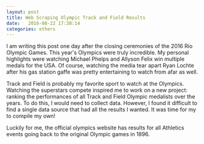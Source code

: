 ```yaml
---
layout: post
title: Web Scraping Olympic Track and Field Results
date:   2016-08-22 17:30:14
categories: others
---
```


I am writing this post one day after the closing ceremonies of the 2016 Rio Olympic Games.
This year's Olympics were truly incredible.
My personal highlights were watching Michael Phelps and Allyson Felix win multiple medals for the USA.
Of course, watching the media tear apart Ryan Lochte after his gas station gaffe was pretty entertaining to watch from afar as well.

Track and Field is probably my favorite sport to watch at the Olympics. 
Watching the superstars compete inspired me to work on a new project: ranking the performances of all Track and Field Olympic medalists over the years.
To do this, I would need to collect data.
However, I found it difficult to find a single data source that had all the results I wanted. 
It was time for my to compile my own!

Luckily for me, the official olympics website has results for all Athletics events going back to the original Olympic games in 1896.